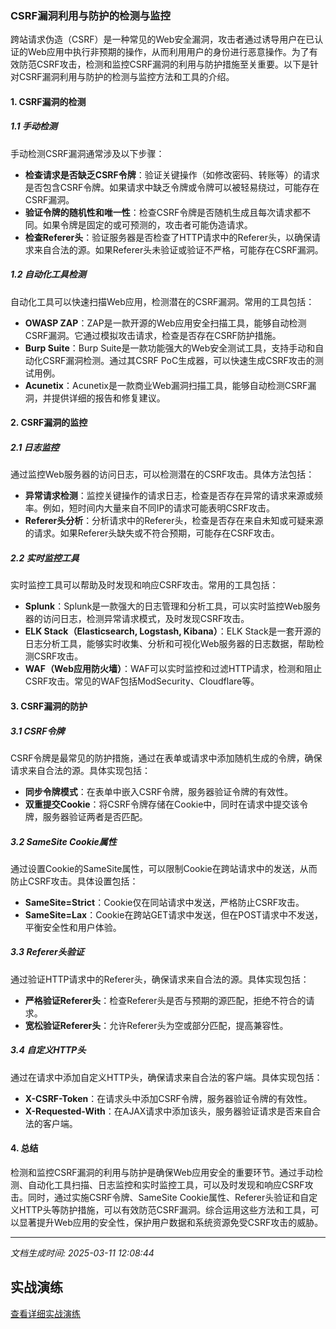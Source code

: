 ### CSRF漏洞利用与防护的检测与监控

跨站请求伪造（CSRF）是一种常见的Web安全漏洞，攻击者通过诱导用户在已认证的Web应用中执行非预期的操作，从而利用用户的身份进行恶意操作。为了有效防范CSRF攻击，检测和监控CSRF漏洞的利用与防护措施至关重要。以下是针对CSRF漏洞利用与防护的检测与监控方法和工具的介绍。

#### 1. CSRF漏洞的检测

##### 1.1 手动检测
手动检测CSRF漏洞通常涉及以下步骤：
- **检查请求是否缺乏CSRF令牌**：验证关键操作（如修改密码、转账等）的请求是否包含CSRF令牌。如果请求中缺乏令牌或令牌可以被轻易绕过，可能存在CSRF漏洞。
- **验证令牌的随机性和唯一性**：检查CSRF令牌是否随机生成且每次请求都不同。如果令牌是固定的或可预测的，攻击者可能伪造请求。
- **检查Referer头**：验证服务器是否检查了HTTP请求中的Referer头，以确保请求来自合法的源。如果Referer头未验证或验证不严格，可能存在CSRF漏洞。

##### 1.2 自动化工具检测
自动化工具可以快速扫描Web应用，检测潜在的CSRF漏洞。常用的工具包括：
- **OWASP ZAP**：ZAP是一款开源的Web应用安全扫描工具，能够自动检测CSRF漏洞。它通过模拟攻击请求，检查是否存在CSRF防护措施。
- **Burp Suite**：Burp Suite是一款功能强大的Web安全测试工具，支持手动和自动化CSRF漏洞检测。通过其CSRF PoC生成器，可以快速生成CSRF攻击的测试用例。
- **Acunetix**：Acunetix是一款商业Web漏洞扫描工具，能够自动检测CSRF漏洞，并提供详细的报告和修复建议。

#### 2. CSRF漏洞的监控

##### 2.1 日志监控
通过监控Web服务器的访问日志，可以检测潜在的CSRF攻击。具体方法包括：
- **异常请求检测**：监控关键操作的请求日志，检查是否存在异常的请求来源或频率。例如，短时间内大量来自不同IP的请求可能表明CSRF攻击。
- **Referer头分析**：分析请求中的Referer头，检查是否存在来自未知或可疑来源的请求。如果Referer头缺失或不符合预期，可能存在CSRF攻击。

##### 2.2 实时监控工具
实时监控工具可以帮助及时发现和响应CSRF攻击。常用的工具包括：
- **Splunk**：Splunk是一款强大的日志管理和分析工具，可以实时监控Web服务器的访问日志，检测异常请求模式，及时发现CSRF攻击。
- **ELK Stack（Elasticsearch, Logstash, Kibana）**：ELK Stack是一套开源的日志分析工具，能够实时收集、分析和可视化Web服务器的日志数据，帮助检测CSRF攻击。
- **WAF（Web应用防火墙）**：WAF可以实时监控和过滤HTTP请求，检测和阻止CSRF攻击。常见的WAF包括ModSecurity、Cloudflare等。

#### 3. CSRF漏洞的防护

##### 3.1 CSRF令牌
CSRF令牌是最常见的防护措施，通过在表单或请求中添加随机生成的令牌，确保请求来自合法的源。具体实现包括：
- **同步令牌模式**：在表单中嵌入CSRF令牌，服务器验证令牌的有效性。
- **双重提交Cookie**：将CSRF令牌存储在Cookie中，同时在请求中提交该令牌，服务器验证两者是否匹配。

##### 3.2 SameSite Cookie属性
通过设置Cookie的SameSite属性，可以限制Cookie在跨站请求中的发送，从而防止CSRF攻击。具体设置包括：
- **SameSite=Strict**：Cookie仅在同站请求中发送，严格防止CSRF攻击。
- **SameSite=Lax**：Cookie在跨站GET请求中发送，但在POST请求中不发送，平衡安全性和用户体验。

##### 3.3 Referer头验证
通过验证HTTP请求中的Referer头，确保请求来自合法的源。具体实现包括：
- **严格验证Referer头**：检查Referer头是否与预期的源匹配，拒绝不符合的请求。
- **宽松验证Referer头**：允许Referer头为空或部分匹配，提高兼容性。

##### 3.4 自定义HTTP头
通过在请求中添加自定义HTTP头，确保请求来自合法的客户端。具体实现包括：
- **X-CSRF-Token**：在请求头中添加CSRF令牌，服务器验证令牌的有效性。
- **X-Requested-With**：在AJAX请求中添加该头，服务器验证请求是否来自合法的客户端。

#### 4. 总结
检测和监控CSRF漏洞的利用与防护是确保Web应用安全的重要环节。通过手动检测、自动化工具扫描、日志监控和实时监控工具，可以及时发现和响应CSRF攻击。同时，通过实施CSRF令牌、SameSite Cookie属性、Referer头验证和自定义HTTP头等防护措施，可以有效防范CSRF漏洞。综合运用这些方法和工具，可以显著提升Web应用的安全性，保护用户数据和系统资源免受CSRF攻击的威胁。

---

*文档生成时间: 2025-03-11 12:08:44*


## 实战演练

[查看详细实战演练](CSRF漏洞利用与防护的检测与监控/详细资料/CSRF漏洞利用与防护的检测与监控_实战演练.md)



























